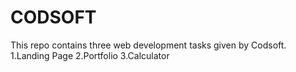 # CODSOFT
This repo contains three web development tasks given by Codsoft.                                                                              1.Landing Page                                                                                                                               2.Portfolio                                                                                                                                  3.Calculator
